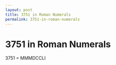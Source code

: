 ```yaml
---
layout: post
title: 3751 in Roman Numerals
permalink: 3751-in-roman-numerals
---
```


# 3751 in Roman Numerals

3751 = MMMDCCLI
